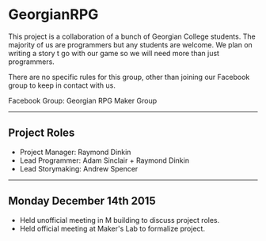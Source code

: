 # GeorgianRPG

This project is a collaboration of a bunch of Georgian College students. 
The majority of us are programmers but any students are welcome. We 
plan on writing a story t go with our game so we will need more than 
just programmers.

There are no specific rules for this group, other than joining our 
Facebook group to keep in contact with us.

Facebook Group: Georgian RPG Maker Group

------------------
Project Roles 
------------------
- Project Manager: Raymond Dinkin
- Lead Programmer: Adam Sinclair + Raymond Dinkin
- Lead Storymaking: Andrew Spencer
 
-----------------------------------
Monday December 14th 2015
-----------------------------------
- Held unofficial meeting in M building to discuss project roles.
- Held official meeting at Maker's Lab to formalize project.
